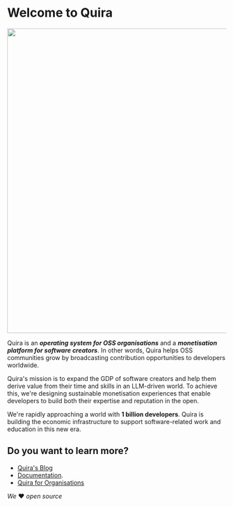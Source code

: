 # Welcome to Quira

<p align="center">
<img src="https://github.com/quira-org/.github/blob/main/profile/readme_img.png" data-canonical-src="[https://gyazo.com/eb5c5741b6a9a16c692170a41a49c858.png](https://github.com/quira-org/.github/blob/main/profile/readme_img.png)" width="700"/>
</p>

Quira is an _**operating system for OSS organisations**_ and a _**monetisation platform for software creators**_. In other words, Quira helps OSS communities grow by broadcasting contribution opportunities to developers worldwide.

Quira's mission is to expand the GDP of software creators and help them derive value from their time and skills in an LLM-driven world. To achieve this, we're designing sustainable monetisation experiences that enable developers to build both their expertise and reputation in the open.

We're rapidly approaching a world with **1 billion developers**. Quira is building the economic infrastructure to support software-related work and education in this new era.

## Do you want to learn more?

- [Quira's Blog](https://quira.sh/blog)
- [Documentation](https://docs.quira.sh).
- [Quira for Organisations](https://orgs.quira.sh/)


_We_ ❤️  _open source_
